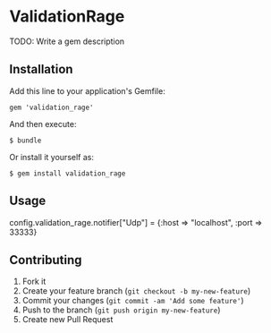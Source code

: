 # ValidationRage

TODO: Write a gem description

## Installation

Add this line to your application's Gemfile:

    gem 'validation_rage'

And then execute:

    $ bundle

Or install it yourself as:

    $ gem install validation_rage

## Usage

  
  config.validation_rage.notifier["Udp"] = {:host => "localhost", :port => 33333}

## Contributing

1. Fork it
2. Create your feature branch (`git checkout -b my-new-feature`)
3. Commit your changes (`git commit -am 'Add some feature'`)
4. Push to the branch (`git push origin my-new-feature`)
5. Create new Pull Request
